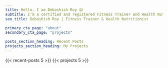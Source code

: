 ```yaml
---
title: Hello, I am Debashish Roy 😄
subtitle: I'm a certified and registered Fitness Trainer and Health Nutritionist. I love helping people to reach their health goals.
seo_title: Debashish Roy | Fitness Trainer & Health Nutritionist

primary_cta_page: "about"
secondary_cta_page: "projects"

posts_section_heading: Recent Posts
projects_section_heading: My Projects
---
```


{{< recent-posts 5 >}}
{{< projects 5 >}}
